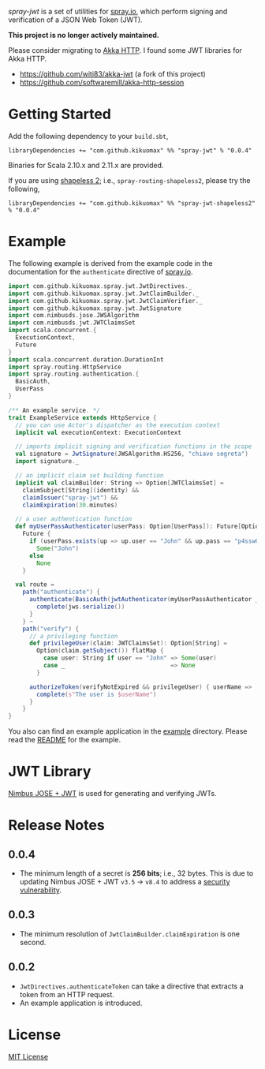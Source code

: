 *spray-jwt* is a set of utilities for [spray.io](http://spray.io), which perform signing and verification of a JSON Web Token (JWT).

**This project is no longer actively maintained.**

Please consider migrating to [Akka HTTP](https://doc.akka.io/docs/akka-http/current/introduction.html).
I found some JWT libraries for Akka HTTP.
- https://github.com/witi83/akka-jwt (a fork of this project)
- https://github.com/softwaremill/akka-http-session

Getting Started
===============

Add the following dependency to your `build.sbt`,

```
libraryDependencies += "com.github.kikuomax" %% "spray-jwt" % "0.0.4"
```

Binaries for Scala 2.10.x and 2.11.x are provided.

If you are using [shapeless 2](https://github.com/milessabin/shapeless); i.e., `spray-routing-shapeless2`, please try the following,

```
libraryDependencies += "com.github.kikuomax" %% "spray-jwt-shapeless2" % "0.0.4"
```

Example
=======

The following example is derived from the example code in the documentation for the `authenticate` directive of [spray.io](http://spray.io).

```scala
import com.github.kikuomax.spray.jwt.JwtDirectives._
import com.github.kikuomax.spray.jwt.JwtClaimBuilder._
import com.github.kikuomax.spray.jwt.JwtClaimVerifier._
import com.github.kikuomax.spray.jwt.JwtSignature
import com.nimbusds.jose.JWSAlgorithm
import com.nimbusds.jwt.JWTClaimsSet
import scala.concurrent.{
  ExecutionContext,
  Future
}
import scala.concurrent.duration.DurationInt
import spray.routing.HttpService
import spray.routing.authentication.{
  BasicAuth,
  UserPass
}

/** An example service. */
trait ExampleService extends HttpService {
  // you can use Actor's dispatcher as the execution context
  implicit val executionContext: ExecutionContext

  // imports implicit signing and verification functions in the scope
  val signature = JwtSignature(JWSAlgorithm.HS256, "chiave segreta")
  import signature._

  // an implicit claim set building function
  implicit val claimBuilder: String => Option[JWTClaimsSet] =
    claimSubject[String](identity) &&
    claimIssuer("spray-jwt") &&
    claimExpiration(30.minutes)

  // a user authentication function
  def myUserPassAuthenticator(userPass: Option[UserPass]): Future[Option[String]] =
    Future {
      if (userPass.exists(up => up.user == "John" && up.pass == "p4ssw0rd"))
        Some("John")
      else
        None
    }

  val route =
    path("authenticate") {
      authenticate(BasicAuth(jwtAuthenticator(myUserPassAuthenticator _), "secure site")) { jws =>
        complete(jws.serialize())
      }
    } ~
    path("verify") {
      // a privileging function
      def privilegeUser(claim: JWTClaimsSet): Option[String] =
        Option(claim.getSubject()) flatMap {
          case user: String if user == "John" => Some(user)
          case _                              => None
        }

      authorizeToken(verifyNotExpired && privilegeUser) { userName =>
        complete(s"The user is $userName")
      }
    }
}
```

You also can find an example application in the [example](/example) directory.
Please read the [README](/example/README.md) for the example.

JWT Library
===========

[Nimbus JOSE + JWT](http://connect2id.com/products/nimbus-jose-jwt) is used for generating and verifying JWTs.

Release Notes
=============

0.0.4
-----

- The minimum length of a secret is **256 bits**; i.e., 32 bytes.
  This is due to updating Nimbus JOSE + JWT `v3.5` &rightarrow; `v8.4` to address a [security vulnerability](https://github.com/kikuomax/spray-jwt/pull/5).

0.0.3
-----

- The minimum resolution of `JwtClaimBuilder.claimExpiration` is one second.

0.0.2
-----

- `JwtDirectives.authenticateToken` can take a directive that extracts a token from an HTTP request.
- An example application is introduced.

License
=======

[MIT License](http://opensource.org/licenses/MIT)
